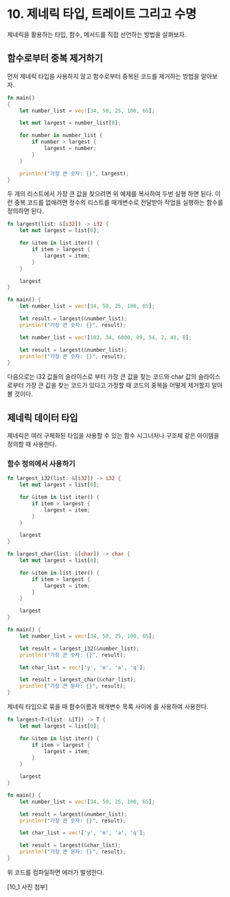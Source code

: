 # 10. 제네릭 타입, 트레이트 그리고 수명

제네릭을 활용하는 타입, 함수, 메서드를 직접 선언하는 방법을 살펴보자.

## 함수로부터 중복 제거하기

먼저 제네릭 타입을 사용하지 않고 함수로부터 중복된 코드를 제거하는 방법을 알아보자.

```rust
fn main() 
{
    let number_list = vec![34, 50, 25, 100, 65];

    let mut largest = number_list[0];

    for number in number_list {
        if number > largest {
            largest = number;
        }
    }

    println!("가장 큰 숫자: {}", largest);
}
```

두 개의 리스트에서 가장 큰 값을 찾으려면 위 예제를 복사하여 두번 실행 하면 된다. 이런 중복 코드를 없애려면 정수의 리스트를 매개변수로 전달받아 작업을 실행하는 함수를 정의하면 된다.

```rust
fn largest(list: &[i32]) -> i32 {
    let mut largest = list[0];

    for &item in list.iter() {
        if item > largest {
            largest = item;
        }
    }

    largest
}

fn main() {
    let number_list = vec![34, 50, 25, 100, 65];

    let result = largest(&number_list);
    println!("가장 큰 숫자: {}", result);

    let number_list = vec![102, 34, 6000, 89, 54, 2, 43, 8];

    let result = largest(&number_list);
    println!("가장 큰 숫자: {}", result);
}
```

다음으로는 i32 값들의 슬라이스로 부터 가장 큰 값을 찾는 코드와 char 값의 슬라이스로부터 가장 큰 값을 찾는 코드가 있다고 가정할 때 코드의 중복을 어떻게 제거할지 알아볼 것이다.

## 제네릭 데이터 타입

제네릭은 여러 구체화된 타입을 사용할 수 있는 함수 시그너처나 구조체 같은 아이템을 정의할 때 사용한다.

### 함수 정의에서 사용하기

```rust
fn largest_i32(list: &[i32]) -> i32 {
    let mut largest = list[0];

    for &item in list.iter() {
        if item > largest {
            largest = item;
        }
    }

    largest
}

fn largest_char(list: &[char]) -> char {
    let mut largest = list[0];

    for &item in list.iter() {
        if item > largest {
            largest = item;
        }
    }

    largest
}

fn main() {
    let number_list = vec![34, 50, 25, 100, 65];

    let result = largest_i32(&number_list);
    println!("가장 큰 숫자: {}", result);

    let char_list = vec!['y', 'm', 'a', 'q'];

    let result = largest_char(&char_list);
    println!("가장 큰 문자: {}", result);
}
```

제네릭 타입으로 묶을 때 함수이름과 매개변수 목록 사이에 <T>를 사용하여 사용한다.

```rust
fn largest<T>(list: &[T]) -> T {
    let mut largest = list[0];

    for &item in list.iter() {
        if item > largest {
            largest = item;
        }
    }

    largest
}

fn main() {
    let number_list = vec![34, 50, 25, 100, 65];

    let result = largest(&number_list);
    println!("가장 큰 숫자: {}", result);

    let char_list = vec!['y', 'm', 'a', 'q'];

    let result = largest(&char_list);
    println!("가장 큰 문자: {}", result);
}
```

위 코드를 컴파일하면 에러가 발생한다.

[10_1 사진 첨부]

